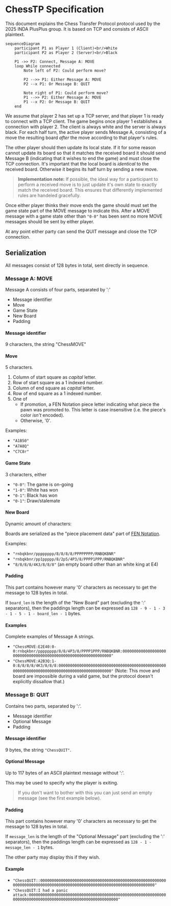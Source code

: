 # ChessTP Specification

This document explains the Chess Transfer Protocol protocol used by the 2025 INDA PlusPlus group. It is based on TCP and consists of ASCII plaintext.

```mermaid
sequenceDiagram
    participant P1 as Player 1 (Client)<br/>White
    participant P2 as Player 2 (Server)<br/>Black
    
    P1 ->> P2: Connect, Message A: MOVE
    loop While connected
        Note left of P2: Could perform move?

        P2 -->> P1: Either Message A: MOVE
        P2 --x P1: Or Message B: QUIT
        
        Note right of P1: Could perform move?
        P1 -->> P2: Either Message A: MOVE
        P1 --x P2: Or Message B: QUIT
    end
```

We assume that player 2 has set up a TCP server, and that player 1 is ready to connect with a TCP client. The game begins once player 1 establishes a connection with player 2. The client is always white and the server is always black. For each half turn, the active player sends Message A, consisting of a move the resulting board *after* the move according to that player's rules.

The other player should then update its local state. If it for some reason cannot update its board so that it matches the received board it should send Message B (indicating that it wishes to end the game) and must close the TCP connection. It's important that the local board is _identical_ to the received board. Otherwise it begins its half turn by sending a new move.

> **Implementation note:** If possible, the ideal way for a participant to perform a received move is to just update it's own state to exactly match the received board. This ensures that differently implemented rules are handeled gracefully.

Once either player thinks their move ends the game should must set the game state part of the MOVE message to indicate this. After a MOVE message with a game state other than `"0-0"` has been sent no more MOVE messages should be sent by either player.

At any point either party can send the QUIT message and close the TCP connection.

## Serialization

All messages consist of 128 bytes in total, sent directly in sequence.

### Message A: MOVE

Message A consists of four parts, separated by ':'
- Message identifier
- Move
- Game State
- New Board
- Padding

#### Message identifier

9 characters, the string "ChessMOVE"

#### Move

5 characters.

1. Column of start square as *capital* letter.
2. Row of start square as a 1 indexed number.
1. Column of end square as *capital* letter.
2. Row of end square as a 1 indexed number.
2. One of
    - If promotion, a FEN Notation piece letter indicating what piece the pawn was promoted to. This letter is case insensitive (i.e. the piece's color _isn't_ encoded).
    - Otherwise, '0'.

Examples:
- `"A1B50"`
- `"A7A8Q"`
- `"C7C8r"`

#### Game State

3 characters, either
- `"0-0"`: The game is on-going
- `"1-0"`: White has won
- `"0-1"`: Black has won
- `"0-1"`: Draw/stalemate

#### New Board

Dynamic amount of characters:

Boards are serialized as the "piece placement data" part of [FEN Notation](https://en.wikipedia.org/wiki/Forsyth%E2%80%93Edwards_Notation).

Examples:
- `"rnbqkbnr/pppppppp/8/8/8/8/PPPPPPPP/RNBQKBNR"`
- `"rnbqkbnr/pp1ppppp/8/2p5/4P3/8/PPPP1PPP/RNBQKBNR"`
- `"8/8/8/8/4K3/8/8/8"` (an empty board other than an white king at E4)

#### Padding

This part contains however many '0' characters as necessary to get the message to 128 bytes in total.

If `board_len` is the length of the "New Board" part (excluding the ':' separators), then the paddings length can be expressed as `128 - 9 - 1 - 3 - 1 - 5 - 1 - board_len - 1` bytes.

#### Examples

Complete examples of Message A strings.

- `"ChessMOVE:E2E40:0-0:rnbqkbnr/pppppppp/8/8/4P3/8/PPPP1PPP/RNBQKBNR:00000000000000000000000000000000000000000000000000000000000000"`
- `"ChessMOVE:A2B3Q:1-0:8/8/8/8/4K3/8/8/8:000000000000000000000000000000000000000000000000000000000000000000000000000000000000000000"` (Note: This move and board are impossible during a valid game, but the protocol doesn't explicitly dissallow that.)

### Message B: QUIT

Contains two parts, separated by ':'.

- Message identifier
- Optional Message
- Padding

#### Message identifier

9 bytes, the string `"ChessQUIT"`.

#### Optional Message

Up to 117 bytes of an ASCII plaintext message without ':'.

This may be used to specify why the player is exiting.

> If you don't want to bother with this you can just send an empty message (see the first example below).

#### Padding

This part contains however many '0' characters as necessary to get the message to 128 bytes in total.

If `message_len` is the length of the "Optional Message" part (excluding the ':' separators), then the paddings length can be expressed as `128 - 1 - message_len - 1` bytes.

The other party may display this if they wish.

#### Example

- `"ChessQUIT::000000000000000000000000000000000000000000000000000000000000000000000000000000000000000000000000000000000000000000000"`
- `"ChessQUIT:I had a panic attack:0000000000000000000000000000000000000000000000000000000000000000000000000000000000000000000000000000000000"`
